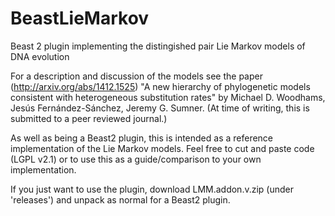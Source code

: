 # BeastLieMarkov
Beast 2 plugin implementing the distingished pair Lie Markov models of DNA evolution

For a description and discussion of the models see the paper (http://arxiv.org/abs/1412.1525) 
"A new hierarchy of phylogenetic models consistent with heterogeneous substitution rates"
by Michael D. Woodhams, Jesús Fernández-Sánchez, Jeremy G. Sumner. (At time of writing, this is 
submitted to a peer reviewed journal.)

As well as being a Beast2 plugin, this is intended as a reference implementation of the Lie Markov models. 
Feel free to cut and paste code (LGPL v2.1) or to use this as a guide/comparison to your own implementation.

If you just want to use the plugin, download LMM.addon.v<latest version>.zip (under 'releases') and unpack 
as normal for a Beast2 plugin.
